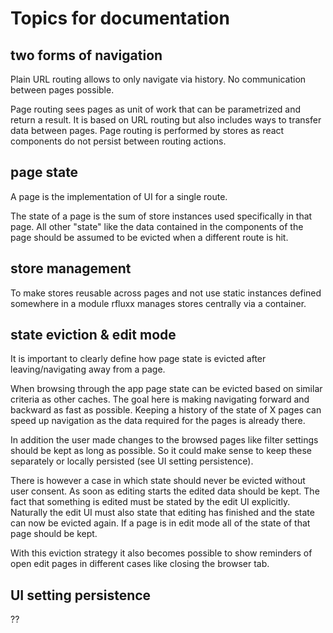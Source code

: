# Topics for documentation



## two forms of navigation

Plain URL routing allows to only navigate via history. No communication between pages possible.

Page routing sees pages as unit of work that can be parametrized and return a result. It is based on URL routing but also includes ways to transfer data between pages. Page routing is performed by stores as react components do not persist between routing actions.

## page state

A page is the implementation of UI for a single route.

The state of a page is the sum of store instances used specifically in that page. All other "state" like the data contained in the components of the page should be assumed to be evicted when a different route is hit.

## store management

To make stores reusable across pages and not use static instances defined somewhere in a module rfluxx manages stores centrally via a container.

## state eviction & edit mode

It is important to clearly define how page state is evicted after leaving/navigating away from a page.

When browsing through the app page state can be evicted based on similar criteria as other caches. The goal here is making navigating forward and backward as fast as possible. Keeping a history of the state of X pages can speed up navigation as the data required for the pages is already there.

In addition the user made changes to the browsed pages like filter settings should be kept as long as possible. So it could make sense to keep these separately or locally persisted (see UI setting persistence).

There is however a case in which state should never be evicted without user consent. As soon as editing starts the edited data should be kept. The fact that something is edited must be stated by the edit UI explicitly. Naturally the edit UI must also state that editing has finished and the state can now be evicted again. If a page is in edit mode all of the state of that page should be kept.

With this eviction strategy it also becomes possible to show reminders of open edit pages in different cases like closing the browser tab.

## UI setting persistence

??